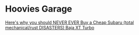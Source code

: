 # Hoovies Garage
[Here's why you should NEVER EVER Buy a Cheap Subaru (total mechanical/rust DISASTERS) Baja XT Turbo](https://youtu.be/5Hz5BNTwGzc)
